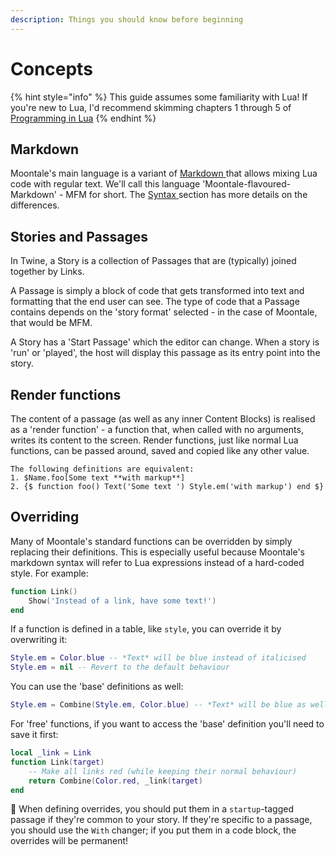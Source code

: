 ```yaml
---
description: Things you should know before beginning
---
```


# Concepts

{% hint style="info" %}
This guide assumes some familiarity with Lua! If you're new to Lua, I'd recommend skimming chapters 1 through 5 of [Programming in Lua](https://www.lua.org/pil/1.html)
{% endhint %}

## Markdown

Moontale's main language is a variant of [Markdown ](https://commonmark.org/help/)that allows mixing Lua code with regular text. We'll call this language 'Moontale-flavoured-Markdown' -  MFM for short. The [Syntax ](syntax.md)section has more details on the differences.

## Stories and Passages

In Twine, a Story is a collection of Passages that are \(typically\) joined together by Links.

A Passage is simply a block of code that gets transformed into text and formatting that the end user can see. The type of code that a Passage contains depends on the 'story format' selected - in the case of Moontale, that would be MFM.

A Story has a 'Start Passage' which the editor can change. When a story is 'run' or 'played', the host will display this passage as its entry point into the story.

## Render functions

The content of a passage \(as well as any inner Content Blocks\) is realised as a 'render function' - a function that, when called with no arguments, writes its content to the screen. Render functions, just like normal Lua functions, can be passed around, saved and copied like any other value.

```text
The following definitions are equivalent:
1. $Name.foo[Some text **with markup**]
2. {$ function foo() Text('Some text ') Style.em('with markup') end $}
```

## Overriding

Many of Moontale's standard functions can be overridden by simply replacing their definitions. This is especially useful because Moontale's markdown syntax will refer to Lua expressions instead of a hard-coded style. For example:

```lua
function Link()
    Show('Instead of a link, have some text!')
end
```

If a function is defined in a table, like `style`, you can override it by overwriting it:

```lua
Style.em = Color.blue -- *Text* will be blue instead of italicised
Style.em = nil -- Revert to the default behaviour
```

You can use the 'base' definitions as well:

```lua
Style.em = Combine(Style.em, Color.blue) -- *Text* will be blue as well as italicised
```

For 'free' functions, if you want to access the 'base' definition you'll need to save it first:

```lua
local _link = Link
function Link(target)
    -- Make all links red (while keeping their normal behaviour)
    return Combine(Color.red, _link(target)
end
```

🚧 When defining overrides, you should put them in a `startup`-tagged passage if they're common to your story. If they're specific to a passage, you should use the `With` changer; if you put them in a code block, the overrides will be permanent!

